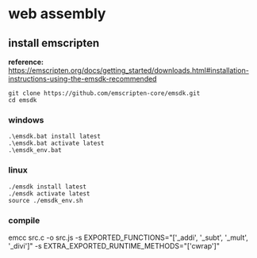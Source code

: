 # web assembly

## install emscripten

**reference:** https://emscripten.org/docs/getting_started/downloads.html#installation-instructions-using-the-emsdk-recommended

    git clone https://github.com/emscripten-core/emsdk.git
    cd emsdk

### windows
    .\emsdk.bat install latest
    .\emsdk.bat activate latest
    .\emsdk_env.bat

### linux
    ./emsdk install latest
    ./emsdk activate latest
    source ./emsdk_env.sh




### compile
emcc src.c -o src.js -s EXPORTED_FUNCTIONS="['_addi', '_subt', '_mult', '_divi']" -s EXTRA_EXPORTED_RUNTIME_METHODS="['cwrap']"